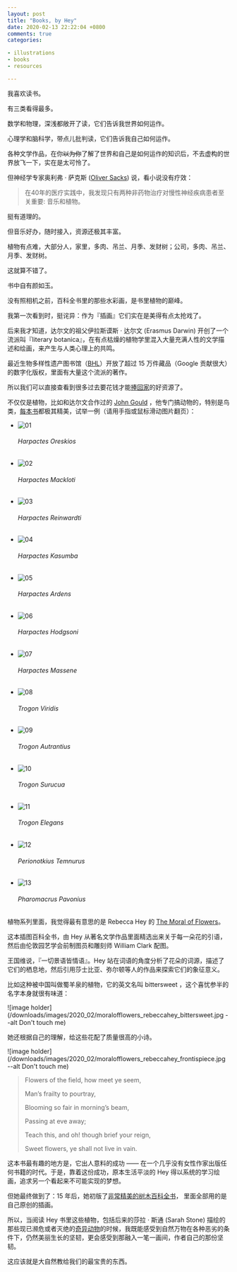 ```yaml
---
layout: post
title: "Books, by Hey"
date: 2020-02-13 22:22:04 +0800
comments: true
categories:

- illustrations
- books
- resources

---
```


我喜欢读书。

有三类看得最多。

数学和物理，深浅都敞开了读，它们告诉我世界如何运作。

心理学和脑科学，带点儿批判读，它们告诉我自己如何运作。

各种文学作品，在你~~以为你~~了解了世界和自己是如何运作的知识后，不去虚构的世界放飞一下，实在是太可怜了。

但神经学专家奥利弗 · 萨克斯 ([Oliver Sacks](https://www.oliversacks.com/)) 说，看小说没有疗效：

> 在40年的医疗实践中，我发现只有两种非药物治疗对慢性神经疾病患者至关重要: 音乐和植物。

挺有道理的。

但音乐好办，随时接入，资源还极其丰富。

植物有点难，大部分人，家里，多肉、吊兰、月季、发财树；公司，多肉、吊兰、月季、发财树。

这就算不错了。

书中自有颜如玉。

没有照相机之前，百科全书里的那些水彩画，是书里植物的巅峰。

我第一次看到时，挺诧异：作为『插画』它们实在是美得有点太抢戏了。

后来我才知道，达尔文的祖父伊拉斯谟斯 · 达尔文 (Erasmus Darwin) 开创了一个流派叫『literary botanica』，在有点枯燥的植物学里混入大量充满人性的文学描述和绘画，来产生与人类心理上的共鸣。

最近生物多样性遗产图书馆（[BHL](https://www.biodiversitylibrary.org/)）开放了超过 15 万件藏品（Google 贡献很大）的数字化版权，里面有大量这个流派的著作。

所以我们可以直接查看到很多过去要花钱才能[捧回家](https://society6.com/product/rusty-leaved-rhododendron-from-the-moral-of-flowers-1833-by-rebecca-hey_print?curator=brainpicker)的好资源了。

不仅仅是植物，比如和达尔文合作过的 [John Gould](https://en.wikipedia.org/wiki/John_Gould) ，他专门搞动物的，特别是鸟类，[每本书](https://www.biodiversitylibrary.org/search?searchTerm=John+Gould&stype=F#/titles)都极其精美，试举一例（请用手指或鼠标滑动图片翻页）：

<link rel="stylesheet" type="text/css" href="{{ site.static_base }}/downloads/static/css/elasticstack_slider.css" />

<div class="slider-container">
    <ul id="elasticstack" class="elasticstack">
        <li><img src="{{ site.static_base }}/downloads/images/2020_02/trogons/trogons_01.jpg" alt="01"/><h6>Harpactes Oreskios</h6></li>
        <li><img src="{{ site.static_base }}/downloads/images/2020_02/trogons/trogons_02.jpg" alt="02"/><h6>Harpactes Mackloti</h6></li>
        <li><img src="{{ site.static_base }}/downloads/images/2020_02/trogons/trogons_03.jpg" alt="03"/><h6>Harpactes Reinwardti</h6></li>
        <li><img src="{{ site.static_base }}/downloads/images/2020_02/trogons/trogons_04.jpg" alt="04"/><h6>Harpactes Kasumba</h6></li>
        <li><img src="{{ site.static_base }}/downloads/images/2020_02/trogons/trogons_05.jpg" alt="05"/><h6>Harpactes Ardens</h6></li>
        <li><img src="{{ site.static_base }}/downloads/images/2020_02/trogons/trogons_06.jpg" alt="06"/><h6>Harpactes Hodgsoni</h6></li>
        <li><img src="{{ site.static_base }}/downloads/images/2020_02/trogons/trogons_07.jpg" alt="07"/><h6>Harpactes Massene</h6></li>
        <li><img src="{{ site.static_base }}/downloads/images/2020_02/trogons/trogons_08.jpg" alt="08"/><h6>Trogon Viridis</h6></li>
        <li><img src="{{ site.static_base }}/downloads/images/2020_02/trogons/trogons_09.jpg" alt="09"/><h6>Trogon Autrantius</h6></li>
        <li><img src="{{ site.static_base }}/downloads/images/2020_02/trogons/trogons_10.jpg" alt="10"/><h6>Trogon Surucua</h6></li>
        <li><img src="{{ site.static_base }}/downloads/images/2020_02/trogons/trogons_11.jpg" alt="11"/><h6>Trogon Elegans</h6></li>
        <li><img src="{{ site.static_base }}/downloads/images/2020_02/trogons/trogons_12.jpg" alt="12"/><h6>Perionotkius Temnurus</h6></li>
        <li><img src="{{ site.static_base }}/downloads/images/2020_02/trogons/trogons_13.jpg" alt="13"/><h6>Pharomacrus Pavonius</h6></li>
    </ul>
</div>

植物系列里面，我觉得最有意思的是 Rebecca Hey 的  [The Moral of Flowers](https://www.worldcat.org/title/moral-of-flowers-illustrated-by-coloured-engravings-by-rebecca-hey-second-edition/oclc/560194060&referer=brief_results)。

这本插图百科全书，由 Hey 从著名文学作品里面精选出来关于每一朵花的引语，然后由伦敦园艺学会前制图员和雕刻师 William Clark 配图。

王国维说，『一切景语皆情语』。Hey 站在词语的角度分析了花朵的词源，描述了它们的栖息地，然后引用莎士比亚、弥尔顿等人的作品来探索它们的象征意义。

比如这种被中国叫做蜀羊泉的植物，它的英文名叫 bittersweet ，这个喜忧参半的名字本身就很有味道：

![image holder](/downloads/images/2020_02/moralofflowers_rebeccahey_bittersweet.jpg --alt Don't touch me)

她还根据自己的理解，给这些花配了质量很高的小诗。

![image holder](/downloads/images/2020_02/moralofflowers_rebeccahey_frontispiece.jpg --alt Don't touch me)

> Flowers of the field, how meet ye seem,
>
> Man’s frailty to pourtray,
>
> Blooming so fair in morning’s beam,
>
> Passing at eve away;
>
> Teach this, and oh! though brief your reign,
>
> Sweet flowers, ye shall not live in vain.

这本书最有趣的地方是，它出人意料的成功 —— 在一个几乎没有女性作家出版任何书籍的时代。于是，靠着这份成功，原本生活平淡的 Hey 得以系统的学习绘画，追求另一个看起来不可能实现的梦想。

但她最终做到了：15 年后，她初版了[非常精美的树木百科全书](https://www.worldcat.org/title/sylvan-musings-or-the-spirit-of-the-woods/oclc/940516225&referer=brief_results)， 里面全部用的是自己原创的插画。

所以，当阅读 Hey 书里这些植物，包括后来的莎拉 · 斯通 (Sarah Stone) 描绘的那些现已濒危或者灭绝的[奇异动物](https://www.worldcat.org/title/sarah-stone-natural-curiosities-from-the-new-worlds/oclc/807086495&referer=brief_results)的时候，我既能感受到自然万物在各种恶劣的条件下，仍然美丽生长的坚韧，更会感受到那融入一笔一画间，作者自己的那份坚韧。

这应该就是大自然教给我们的最宝贵的东西。

<script src="{{ site.static_base }}/downloads/static/js/draggabilly.pkgd.min.js"></script>
<script src="{{ site.static_base }}/downloads/static/js/modernizr.custom.js"></script>
<script src="{{ site.static_base }}/downloads/static/js/elastiStack.js"></script>
<script>
    new ElastiStack( document.getElementById( 'elasticstack' ) );
</script>
